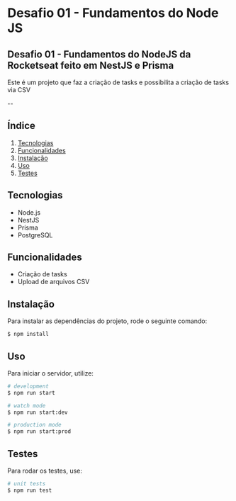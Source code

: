 # Desafio 01 - Fundamentos do Node JS 

## Desafio 01 - Fundamentos do NodeJS da Rocketseat feito em NestJS e Prisma

Este é um projeto que faz a criação de tasks e possibilita a criação de tasks via CSV

--


## Índice
1. [Tecnologias](#Tecnologias)
2. [Funcionalidades](#Funcionalidades)
3. [Instalação](#Instalação)
4. [Uso](#Uso)
5. [Testes](#Testes)



## Tecnologias

- Node.js
- NestJS
- Prisma
- PostgreSQL


## Funcionalidades

- Criação de tasks
- Upload de arquivos CSV 


## Instalação

Para instalar as dependências do projeto, rode o seguinte comando:

```bash
$ npm install
```

## Uso

Para iniciar o servidor, utilize:

```bash
# development
$ npm run start

# watch mode
$ npm run start:dev

# production mode
$ npm run start:prod
```


## Testes

Para rodar os testes, use:

```bash
# unit tests
$ npm run test

```

